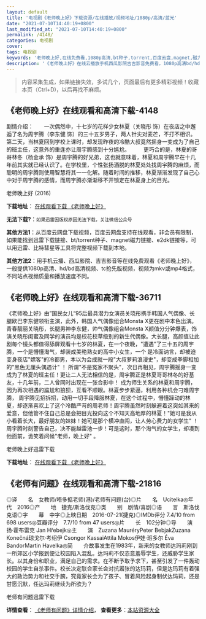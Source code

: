 ```yaml
---
layout: default
title: '电视剧《老师晚上好》下载资源/在线播放/视频地址/1080p/高清/蓝光'
date: "2021-07-10T14:40:19+0800"
last_modified_at: "2021-07-10T14:40:19+0800"
permalink: /4148/
categories: 电视剧
cover:
tags: 电视剧
keywords: '老师晚上好,在线免费看,1080p高清,bt种子,torrent,百度云盘,magnet,磁力链,迅雷下载资源'
description: '《老师晚上好》在线云播放手机西瓜影院吉吉影音免费看，1080p高清bd/hd未删减完整版和tc抢先枪版，mkv/mp4格式，附带bt/torrent种子、magnet/磁力链、百度云盘、网盘资源迅雷下载链接'
---
```


>内容采集生成，如果链接失效，多试几个，页面最后有更多精彩视频！收藏本页（Ctrl+D)，以后再找不麻烦。


## 《老师晚上好》在线观看和高清下载-4148

剧情介绍：　　一次偶然中，十七岁的花样少女林夏（关晓彤 饰）在夜店之中邂逅了名为周宇腾（李东健 饰）的三十五岁男子，两人针尖对麦芒，不打不相识。第二天，当林夏回到学校上课时，却发现昨夜的冷酷大叔竟然摇身一变成为了自己的班主任，这意外的重逢亦让周宇腾感到十分尴尬。  　　更巧合的是，林夏的哥哥林冬（杨金承 饰）是周宇腾的好兄弟，这也就意味着，林夏和周宇腾早在十几年前其实就已经认识了。在学校里，个性张扬洒脱的林夏处处找周宇腾的麻烦，而聪明的周宇腾则使用智慧将其一一化解。随着时间的推移，林夏渐渐发现了自己心中对于周宇腾的感情，而周宇腾亦渐渐移不开锁定在林夏身上的目光。


老师晚上好 (2016)

**下载地址**： [在线观看下载 《老师晚上好》](https://www.btbtdy.me/btdy/dy7808.html) 


**无法下载?**：`如果迅雷因版权原因无法下载，关注微信公众号 `

**其他方法1**：从百度云网盘下载视频，百度云网盘支持在线观看，非会员有限制，如果能找到迅雷下载链接、bt/torrent种子、magnet磁力链接、e2dk链接等，可以用迅雷、比特彗星等工具将完整视频下载到本地。

**其他方法2**：用手机云播、西瓜影院、吉吉影音等在线免费观看《老师晚上好》，一般提供1080p高清、hd/bd高清视频、tc抢先版视频，视频为mkv或mp4格式，不同站点视频质量和播放速度不同。


## 《老师晚上好》在线观看和高清下载-36711

《老师晚上好》由”国民女儿“95后最具潜力女演员关晓彤携手韩国人气偶像、长腿欧巴李东健领衔主演，此外，韩国人气偶像组合Monsta X更在剧中本色出演。青春靓丽关晓彤，长腿男神李东健，帅气偶像组合Monsta X颜值分分钟爆表，饰演关晓彤闺蜜及同学的演员均是校花校草级别的新生代偶像。大长腿，高颜值让此剧每个镜头都值得舔屏观看十七岁的林夏，在一个夜晚，"遭遇"了三十五的周宇腾，一个是懵懂淘气，却装成美艳熟女的高中小女生，一个 是冷面讷言，却被迫变身夜店"嫖客"的冷都男，本以为会成就一段"大叔萝莉浪漫史"，却变成拳脚相加的"黑色无厘头偶遇计" ！ 所谓"不是冤家不聚头"，次日再相见，周宇腾摇身一变成为了林夏的班主任！更让二人无法相信的是，周宇腾正是林夏哥哥林冬的好基友，十几年前，二人曾同时出现在一张合影中！ 成为师生关系的林夏和周宇腾，因为再次相遇的尴尬和狼狈，互看不顺眼。林夏步步紧逼，利用各种机会刁难周宇腾， 周宇腾见招拆招，动用一切手段降服林夏，在这个过程中，懵懂躁动的林夏，却逐渐喜欢上了这个冷酷严苛的周老师！周宇腾虽然时刻躲避着这突如其来的爱意，但他管不住自己总是会把目光投向这个不知天高地厚的林夏！"她可是我从小看着长大，最好朋友的妹妹！她可是那个横冲直闯，让人劳心费力的女学生" ！周宇腾时刻警告自己，决不能越雷池一步！可是这时，那个淘气的女学生，却凑到他面前，诡笑着问候"老师，晚上好" 。


老师晚上好迅雷下载

**下载地址**： [在线观看下载 《老师晚上好》](https://www.993dy.com//vod-detail-id-34467.html) 


## 《老师有问题》在线观看和高清下载-21816

◎译　　名　女教师/唔多掂老师(港)/老师有问题(台)◎片　　名　Ucitelka◎年　　代　2016◎产　　地　捷克/斯洛伐克◎类　　别　剧情/喜剧◎语　　言　斯洛伐克语◎字　　幕　中字◎上映日期　2016-07-21(捷克)◎IMDb评分 7.4/10 from 698 users◎豆瓣评分　7.7/10 from 47 users◎片　　长　102分钟◎导　　演　扬·霍布雷克 Jan Hřebejk◎主　　演　Zuzana MauréryPeter BebjakZuzana Konečná琼戈尔·考绍伊 Csongor KassaiAttila Mokos伊娃·班多尔 Éva BandorMartin Havelka◎简　　介故事发生在1983年，新来的女教师达玛莉刚到一所郊区小学报到便让校园陷入混乱。达玛莉不仅恣意羞辱学生，还威胁学生家长。以其身份和职业，满足自己的需求。在不断予取予求下，甚至引发了一件轰动校园的学生自杀事件。校长决定联合家长会对抗嚣张的达玛莉，但是达玛莉有着强大的政治势力和社交手腕，究竟家长会为了孩子、冒着风险起身制伏达玛莉，还是甘愿沉默，任达玛莉继续为所欲为？


老师有问题迅雷下载

**详情查看**： [《老师有问题》详情介绍](/movie/21816/)， **查看更多**：[本站资源大全](/movie/t/all/)

